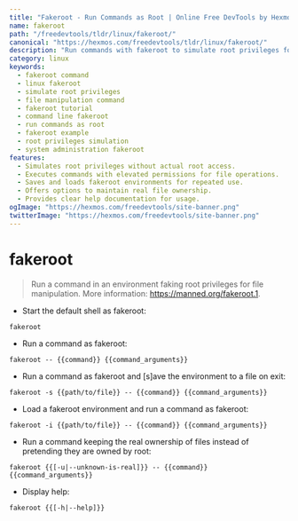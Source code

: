 ```yaml
---
title: "Fakeroot - Run Commands as Root | Online Free DevTools by Hexmos"
name: fakeroot
path: "/freedevtools/tldr/linux/fakeroot/"
canonical: "https://hexmos.com/freedevtools/tldr/linux/fakeroot/"
description: "Run commands with fakeroot to simulate root privileges for file manipulation.  Easily manage file permissions and execute commands requiring elevated access. Free online tool, no registration required."
category: linux
keywords:
  - fakeroot command
  - linux fakeroot
  - simulate root privileges
  - file manipulation command
  - fakeroot tutorial
  - command line fakeroot
  - run commands as root
  - fakeroot example
  - root privileges simulation
  - system administration fakeroot
features:
  - Simulates root privileges without actual root access.
  - Executes commands with elevated permissions for file operations.
  - Saves and loads fakeroot environments for repeated use.
  - Offers options to maintain real file ownership.
  - Provides clear help documentation for usage.
ogImage: "https://hexmos.com/freedevtools/site-banner.png"
twitterImage: "https://hexmos.com/freedevtools/site-banner.png"
---
```


# fakeroot

> Run a command in an environment faking root privileges for file manipulation.
> More information: <https://manned.org/fakeroot.1>.

- Start the default shell as fakeroot:

`fakeroot`

- Run a command as fakeroot:

`fakeroot -- {{command}} {{command_arguments}}`

- Run a command as fakeroot and [s]ave the environment to a file on exit:

`fakeroot -s {{path/to/file}} -- {{command}} {{command_arguments}}`

- Load a fakeroot environment and run a command as fakeroot:

`fakeroot -i {{path/to/file}} -- {{command}} {{command_arguments}}`

- Run a command keeping the real ownership of files instead of pretending they are owned by root:

`fakeroot {{[-u|--unknown-is-real]}} -- {{command}} {{command_arguments}}`

- Display help:

`fakeroot {{[-h|--help]}}`
